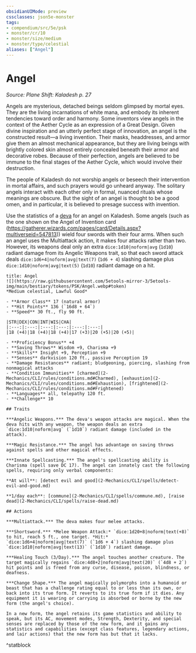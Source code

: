 ```yaml
---
obsidianUIMode: preview
cssclasses: json5e-monster
tags:
- compendium/src/5e/psk
- monster/cr/10
- monster/size/medium
- monster/type/celestial
aliases: ["Angel"]
---
```

# Angel
*Source: Plane Shift: Kaladesh p. 27*  

Angels are mysterious, detached beings seldom glimpsed by mortal eyes. They are the living incarnations of white mana, and embody its inherent tendencies toward order and harmony. Some inventors view angels in the context of the Aether Cycle as an expression of a Great Design. Given divine inspiration and an utterly perfect stage of innovation, an angel is the constructed result—a living invention. Their masks, headdresses, and armor give them an almost mechanical appearance, but they are living beings with brightly colored skin almost entirely concealed beneath their armor and decorative robes. Because of their perfection, angels are believed to be immune to the final stages of the Aether Cycle, which would involve their destruction.

The people of Kaladesh do not worship angels or beseech their intervention in mortal affairs, and such prayers would go unheard anyway. The solitary angels interact with each other only in formal, nuanced rituals whose meanings are obscure. But the sight of an angel is thought to be a good omen, and in particular, it is believed to presage success with invention.

Use the statistics of a [deva](2-Mechanics/CLI/bestiary/celestial/deva.md) for an angel on Kaladesh. Some angels (such as the one shown on the Angel of Invention card (https://gatherer.wizards.com/pages/card/Details.aspx?multiverseid=547813)) wield four swords with their four arms. When such an angel uses the Multiattack action, it makes four attacks rather than two. However, its weapons deal only an extra `dice:1d10|noform|avg` (`1d10`) radiant damage from its Angelic Weapons trait, so that each sword attack deals `dice:1d6+4|noform|avg|text(7)` (`1d6 + 4`) slashing damage plus `dice:1d10|noform|avg|text(5)` (`1d10`) radiant damage on a hit.

```ad-statblock
title: Angel
![](https://raw.githubusercontent.com/5etools-mirror-3/5etools-img/main/bestiary/tokens/PSK/Angel.webp#token)
*Medium celestial, Lawful Good*

- **Armor Class** 17 (natural armor)
- **Hit Points** 136 (`16d8 + 64`)
- **Speed** 30 ft., fly 90 ft.

|STR|DEX|CON|INT|WIS|CHA|
|:---:|:---:|:---:|:---:|:---:|:---:|
|18 (+4)|18 (+4)|18 (+4)|17 (+3)|20 (+5)|20 (+5)|

- **Proficiency Bonus** +4
- **Saving Throws** Wisdom +9, Charisma +9
- **Skills** Insight +9, Perception +9
- **Senses** darkvision 120 ft., passive Perception 19
- **Damage Resistances** radiant; bludgeoning, piercing, slashing from nonmagical attacks
- **Condition Immunities** [charmed](2-Mechanics/CLI/rules/conditions.md#Charmed), [exhaustion](2-Mechanics/CLI/rules/conditions.md#Exhaustion), [frightened](2-Mechanics/CLI/rules/conditions.md#Frightened)
- **Languages** all, telepathy 120 ft.
- **Challenge** 10

## Traits

***Angelic Weapons.*** The deva's weapon attacks are magical. When the deva hits with any weapon, the weapon deals an extra `dice:1d10|noform|avg` (`1d10`) radiant damage (included in the attack).

***Magic Resistance.*** The angel has advantage on saving throws against spells and other magical effects.

***Innate Spellcasting.*** The angel's spellcasting ability is Charisma (spell save DC 17). The angel can innately cast the following spells, requiring only verbal components:

**At will**: [detect evil and good](2-Mechanics/CLI/spells/detect-evil-and-good.md)

**1/day each**: [commune](2-Mechanics/CLI/spells/commune.md), [raise dead](2-Mechanics/CLI/spells/raise-dead.md)

## Actions

***Multiattack.*** The deva makes four melee attacks.

***Shortsword.*** *Melee Weapon Attack:* `dice:1d20+8|noform|text(+8)` to hit, reach 5 ft., one target. *Hit:* `dice:1d6+4|noform|avg|text(7)` (`1d6 + 4`) slashing damage plus `dice:1d10|noform|avg|text(13)` (`1d10`) radiant damage.

***Healing Touch (3/Day).*** The angel touches another creature. The target magically regains `dice:4d8+2|noform|avg|text(20)` (`4d8 + 2`) hit points and is freed from any curse, disease, poison, blindness, or deafness.

***Change Shape.*** The angel magically polymorphs into a humanoid or beast that has a challenge rating equal to or less than its own, or back into its true form. It reverts to its true form if it dies. Any equipment it is wearing or carrying is absorbed or borne by the new form (the angel's choice).

In a new form, the angel retains its game statistics and ability to speak, but its AC, movement modes, Strength, Dexterity, and special senses are replaced by those of the new form, and it gains any statistics and capabilities (except class features, legendary actions, and lair actions) that the new form has but that it lacks.
```
^statblock